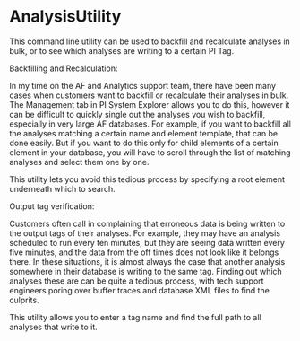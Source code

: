 # AnalysisUtility
This command line utility can be used to backfill and recalculate analyses in bulk, or to see which analyses are writing to a certain PI Tag.

Backfilling and Recalculation:

In my time on the AF and Analytics support team, there have been many cases when customers want to backfill or recalculate their analyses in bulk. The Management tab in PI System Explorer allows you to do this, however it can be difficult to quickly single out the analyses you wish to backfill, especially in very large AF databases. For example, if you want to backfill all the analyses matching a certain name and element template, that can be done easily. But if you want to do this only for child elements of a certain element in your database, you will have to scroll through the list of matching analyses and select them one by one. 

This utility lets you avoid this tedious process by specifying a root element underneath which to search. 

Output tag verification:

Customers often call in complaining that erroneous data is being written to the output tags of their analyses. For example, they may have an analysis scheduled to run every ten minutes, but they are seeing data written every five minutes, and the data from the off times does not look like it belongs there. In these situations, it is almost always the case that another analysis somewhere in their database is writing to the same tag. Finding out which analyses these are can be quite a tedious process, with tech support engineers poring over buffer traces and database XML files to find the culprits. 

This utility allows you to enter a tag name and find the full path to all analyses that write to it.
